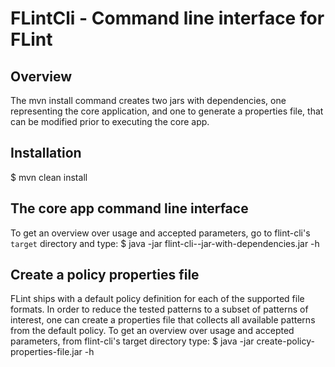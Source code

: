FLintCli - Command line interface for FLint
===========================================

Overview
--------
The mvn install command creates two jars with dependencies, one representing
the core application, and one to generate a properties file, that can be
modified prior to executing the core app.

Installation
------------
$ mvn clean install

The core app command line interface
-----------------------------------
To get an overview over usage and accepted parameters, go to flint-cli's
`target` directory and type:
$ java -jar flint-cli-<version>-jar-with-dependencies.jar -h

Create a policy properties file
-------------------------------
FLint ships with a default policy definition for each of the supported file
formats. In order to reduce the tested patterns to a subset of patterns of
interest, one can create a properties file that collects all available patterns
from the default policy.
To get an overview over usage and accepted parameters, from flint-cli's target
directory type:
$ java -jar create-policy-properties-file.jar -h

